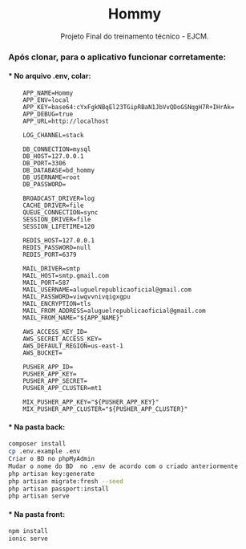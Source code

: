 <h1 align="center"> Hommy </h1>

<p align="center"> Projeto Final do treinamento técnico - EJCM. </p>

<h3> Após clonar, para o aplicativo funcionar corretamente: </h3>

<h4> * No arquivo .env, colar: </h4>

        APP_NAME=Hommy
        APP_ENV=local
        APP_KEY=base64:cYxFgkNBqEl23TGipRBaN1JbVvQDoGSNqgH7R+IHrAk=
        APP_DEBUG=true
        APP_URL=http://localhost
        
        LOG_CHANNEL=stack

        DB_CONNECTION=mysql
        DB_HOST=127.0.0.1
        DB_PORT=3306
        DB_DATABASE=bd_hommy
        DB_USERNAME=root
        DB_PASSWORD=

        BROADCAST_DRIVER=log
        CACHE_DRIVER=file
        QUEUE_CONNECTION=sync
        SESSION_DRIVER=file
        SESSION_LIFETIME=120

        REDIS_HOST=127.0.0.1
        REDIS_PASSWORD=null
        REDIS_PORT=6379

        MAIL_DRIVER=smtp
        MAIL_HOST=smtp.gmail.com
        MAIL_PORT=587
        MAIL_USERNAME=aluguelrepublicaoficial@gmail.com
        MAIL_PASSWORD=viwqvvnivqigxgpu
        MAIL_ENCRYPTION=tls
        MAIL_FROM_ADDRESS=aluguelrepublicaoficial@gmail.com
        MAIL_FROM_NAME="${APP_NAME}"

        AWS_ACCESS_KEY_ID=
        AWS_SECRET_ACCESS_KEY=
        AWS_DEFAULT_REGION=us-east-1
        AWS_BUCKET=

        PUSHER_APP_ID=
        PUSHER_APP_KEY=
        PUSHER_APP_SECRET=
        PUSHER_APP_CLUSTER=mt1

        MIX_PUSHER_APP_KEY="${PUSHER_APP_KEY}"
        MIX_PUSHER_APP_CLUSTER="${PUSHER_APP_CLUSTER}"

<h4> * Na pasta back: </h4>

```bash
composer install
cp .env.example .env
Criar o BD no phpMyAdmin
Mudar o nome do BD  no .env de acordo com o criado anteriormente
php artisan key:generate
php artisan migrate:fresh --seed
php artisan passport:install
php artisan serve
```

<h4> * Na pasta front: </h4>

```bash
npm install
ionic serve
```
